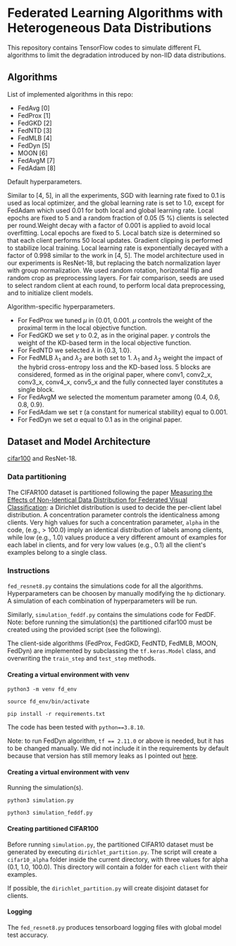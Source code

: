 # Federated Learning Algorithms with Heterogeneous Data Distributions

This repository contains TensorFlow codes to simulate different FL algorithms to limit the degradation introduced by 
non-IID data distributions. 

## Algorithms
List of implemented algorithms in this repo:
- FedAvg [0]
- FedProx [1]
- FedGKD [2]
- FedNTD [3]
- FedMLB [4]
- FedDyn [5]
- MOON [6]
- FedAvgM [7]
- FedAdam [8]

Default hyperparameters.

Similar to [4, 5], in all the experiments, SGD with learning rate fixed to 0.1 is used as local
optimizer, and the global learning rate is set to 1.0, except for FedAdam which used 0.01
for both local and global learning rate. Local epochs are fixed to 5 and a random fraction
of 0.05 (5 %) clients is selected per round.Weight decay with a factor of 0.001 is applied to
avoid local overfitting. Local epochs are fixed to 5. Local batch size is determined so that
each client performs 50 local updates. Gradient clipping is performed to stabilize local
training. Local learning rate is exponentially decayed with a factor of 0.998 similar to the
work in [4, 5]. The model architecture used in our experiments is ResNet-18, but
replacing the batch normalization layer with group normalization. We
used random rotation, horizontal flip and random crop as preprocessing layers. For fair
comparison, seeds are used to select random client at each round, to perform local data
preprocessing, and to initialize client models.

Algorithm-specific hyperparameters.
- For FedProx we tuned $\mu$ in {0.01, 0.001. $\mu$ controls the weight of the proximal term in the local objective function.
- For FedGKD we set $\gamma$ to 0.2, as in the original paper. $\gamma$ controls the weight of the  KD-based term in the local objective function.
- For FedNTD we selected $\lambda$ in {0.3, 1.0}.
- For FedMLB $\lambda_1$ and $\lambda_2$ are both set to 1. $\lambda_1$ and $\lambda_2$ weight the impact of the hybrid cross-entropy loss and the KD-based loss. 
  5 blocks are considered, formed as in the original paper, where conv1, conv2\_x, conv3\_x, conv4\_x, conv5\_x and the fully connected layer constitutes a single block. 
- For FedAvgM we selected the momentum parameter among {0.4, 0.6, 0.8, 0.9}.
- For FedAdam we set $\tau$ (a constant for numerical stability) equal to 0.001.
- For FedDyn we set $\alpha$ equal to 0.1 as in the original paper.

## Dataset and Model Architecture 
[cifar100](https://www.tensorflow.org/datasets/catalog/cifar100) and ResNet-18.

### Data partitioning
The CIFAR100 dataset is partitioned following the paper [Measuring the Effects of Non-Identical Data
Distribution for Federated Visual Classification](https://arxiv.org/abs/1909.06335): a Dirichlet distribution is used to decide the per-client label distribution. 
A concentration parameter controls the identicalness among clients. Very high values for such a concentration parameter, `alpha` in the code, (e.g., > 100.0) imply an identical distribution of labels among clients,
while low (e.g., 1.0) values produce a very different amount of examples for each label in clients, and for very low values (e.g., 0.1) all the client's examples belong to a single class.

### Instructions
`fed_resnet8.py` contains the simulations code for all the algorithms.
Hyperparameters can be choosen by manually modifying the `hp` dictionary. A simulation of each combination of hyperparameters will be run.

Similarly, `simulation_feddf.py` contains the simulations code for FedDF.
Note: before running the simulation(s) the partitioned cifar100 must be created using the provided script (see the following).

The client-side algorithms (FedProx, FedGKD, FedNTD, FedMLB, MOON, FedDyn) are implemented by subclassing the 
`tf.keras.Model` class, and overwriting the `train_step` and `test_step` methods.

#### Creating a virtual environment with venv
`python3 -m venv fd_env`

`source fd_env/bin/activate`

`pip install -r requirements.txt`

The code has been tested with `python==3.8.10`.

Note: to run FedDyn algorithm, `tf == 2.11.0` or above is needed, but it has to be changed manually. 
We did not include it in the requirements by default because that version has still memory leaks 
as I pointed out [here](https://github.com/keras-team/keras/issues/17458).

#### Creating a virtual environment with venv
Running the simulation(s).

`python3 simulation.py`

`python3 simulation_feddf.py`

#### Creating partitioned CIFAR100   
Before running `simulation.py`, the partitioned CIFAR10 dataset must be generated by executing `dirichlet_partition.py`. 
The script will create a `cifar10_alpha` folder inside the current directory, with three values for alpha (0.1, 1.0, 100.0). This directory will 
contain a folder for each `client` with their examples.

If possible, the `dirichlet_partition.py` will create disjoint dataset for clients.

#### Logging

The `fed_resnet8.py` produces tensorboard logging files with global model test accuracy.



